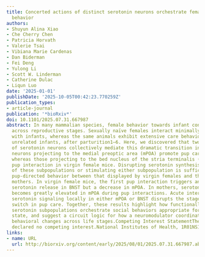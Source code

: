 ```yaml
---
title: Concerted actions of distinct serotonin neurons orchestrate female pup care
  behavior
authors:
- Shuyun Alina Xiao
- Che Cherry Chen
- Patricia Horvath
- Valerie Tsai
- Vibiana Marie Cardenas
- Dan Biderman
- Fei Deng
- Yulong Li
- Scott W. Linderman
- Catherine Dulac
- Liqun Luo
date: '2025-01-01'
publishDate: '2025-10-05T00:42:23.770259Z'
publication_types:
- article-journal
publication: '*bioRxiv*'
doi: 10.1101/2025.07.31.667987
abstract: In many mammalian species, female behavior towards infant conspecifics changes
  across reproductive stages. Sexually naïve females interact minimally or aggressively
  with infants, whereas the same animals exhibit extensive care behavior, even towards
  unrelated infants, after parturition1–6. Here, we discovered that two distinct sets
  of serotonin neurons collectively mediate this dramatic transition in maternal behavior—serotonin
  neurons projecting to the medial preoptic area (mPOA) promote pup care in mothers,
  whereas those projecting to the bed nucleus of the stria terminalis (BNST) suppress
  pup interaction in virgin female mice. Disrupting serotonin synthesis in either
  of these subpopulations or stimulating either subpopulation is sufficient to toggle
  pup-directed behavior between that displayed by virgin females and that of lactating
  mothers. In virgin female mice, the first pup interaction triggers an increase in
  serotonin release in BNST but a decrease in mPOA. In mothers, serotonin activity
  becomes greatly elevated in mPOA during pup interactions. Acute interruption of
  serotonin signaling locally in either mPOA or BNST disrupts the stage-dependent
  switch in pup care. Together, these results highlight how functionally distinct
  serotonin subpopulations orchestrate social behaviors appropriate for a given reproductive
  state, and suggest a circuit logic for how a neuromodulator coordinates adaptive
  behavioral changes across life stages.Competing Interest StatementThe authors have
  declared no competing interest.National Institutes of Health, 1R01NS131987-01
links:
- name: URL
  url: http://biorxiv.org/content/early/2025/08/01/2025.07.31.667987.abstract
---
```

